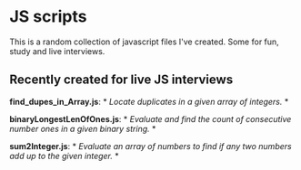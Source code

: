 # JS scripts
 This is a random collection of javascript files I've created. Some for fun, study and live interviews.

## Recently created for live JS interviews

**find_dupes_in_Array.js**:	* *Locate duplicates in a given array of integers.* *

**binaryLongestLenOfOnes.js**:	* *Evaluate and find the count of consecutive number ones in a given binary string.* *

**sum2Integer.js**:	* *Evaluate an array of numbers to find if any two numbers add up to the given integer.* *
